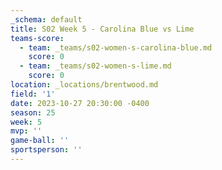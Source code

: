 ```yaml
---
_schema: default
title: S02 Week 5 - Carolina Blue vs Lime
teams-score:
  - team: _teams/s02-women-s-carolina-blue.md
    score: 0
  - team: _teams/s02-women-s-lime.md
    score: 0
location: _locations/brentwood.md
field: '1'
date: 2023-10-27 20:30:00 -0400
season: 25
week: 5
mvp: ''
game-ball: ''
sportsperson: ''
---
```

